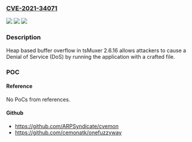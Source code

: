 ### [CVE-2021-34071](https://cve.mitre.org/cgi-bin/cvename.cgi?name=CVE-2021-34071)
![](https://img.shields.io/static/v1?label=Product&message=n%2Fa&color=blue)
![](https://img.shields.io/static/v1?label=Version&message=n%2Fa&color=blue)
![](https://img.shields.io/static/v1?label=Vulnerability&message=n%2Fa&color=brighgreen)

### Description

Heap based buffer overflow in tsMuxer 2.6.16 allows attackers to cause a Denial of Service (DoS) by running the application with a crafted file.

### POC

#### Reference
No PoCs from references.

#### Github
- https://github.com/ARPSyndicate/cvemon
- https://github.com/cemonatk/onefuzzyway

